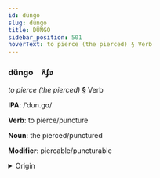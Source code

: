 ```yaml
---
id: düngo
slug: düngo
title: DÜNGO
sidebar_position: 501
hoverText: to pierce (the pierced) § Verb
---
```


### düngo&emsp;<span kind="abugida">ʌ̃ʄꜿ</span>

*to pierce (the pierced)* **§** Verb

**IPA**: /ˈdun.gɑ/

**Verb**: to pierce/puncture

**Noun**: the pierced/punctured

**Modifier**: piercable/puncturable

<details>
    <summary>Origin</summary>
    Swahili -dunga [duŋga]<br/>
    <em>Niger-Congo Language Family</em>
</details>